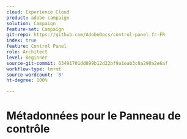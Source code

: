 ```yaml
---
cloud: Experience Cloud
product: adobe campaign
solution: Campaign
feature-set: Campaign
git-repo: https://github.com/AdobeDocs/control-panel.fr-FR
index: true
feature: Control Panel
role: Architect
level: Beginner
source-git-commit: 63491701dd099b12d22bf9a1eab3c8a290a2e6af
workflow-type: tm+mt
source-wordcount: '8'
ht-degree: 100%

---
```



# Métadonnées pour le Panneau de contrôle
